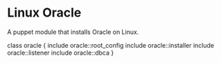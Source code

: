 Linux Oracle
=================

A puppet module that installs Oracle on Linux.

class oracle {
  include oracle::root_config
  include oracle::installer
  include oracle::listener
  include oracle::dbca
}
